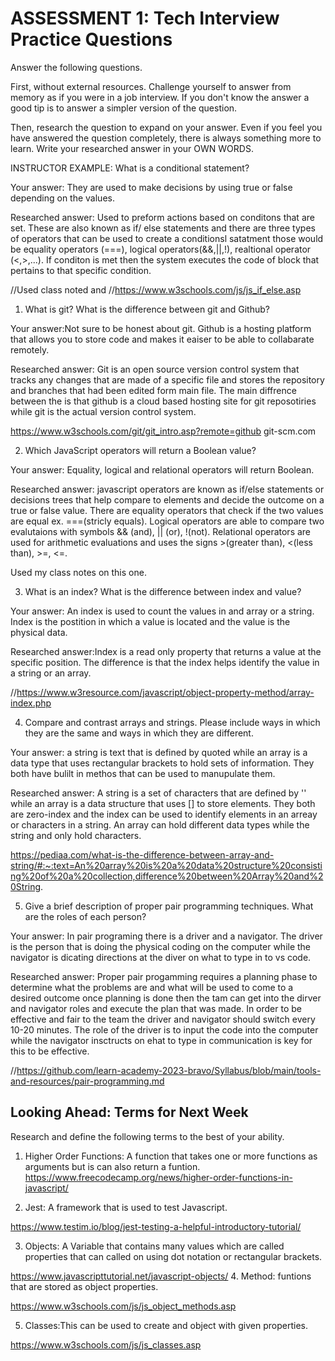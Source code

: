 # ASSESSMENT 1: Tech Interview Practice Questions

Answer the following questions.

First, without external resources. Challenge yourself to answer from memory as if you were in a job interview. If you don't know the answer a good tip is to answer a simpler version of the question.

Then, research the question to expand on your answer. Even if you feel you have answered the question completely, there is always something more to learn. Write your researched answer in your OWN WORDS.

INSTRUCTOR EXAMPLE: What is a conditional statement?

Your answer: They are used to make decisions by using true or false depending on the values. 

Researched answer: Used to preform actions based on conditons that are set. These are also known as if/ else statements and there are three types of operators that can be used to create a conditionsl satatment those would be  equality operators (===), logical operators(&&,||,!), realtional operator (<,>,...). If conditon is met then the system executes the code of block that pertains to that specific condition. 

//Used class noted and 
//https://www.w3schools.com/js/js_if_else.asp

1. What is git? What is the difference between git and Github?

Your answer:Not sure to be honest about git. Github is a hosting platform that allows you to store code and makes it eaiser to be able to collabarate remotely. 

Researched answer: Git is an open source version control system that tracks any changes that are made of a specific file and stores the repository and branches that had been edited form main file. The main diffrence between the is that github is a cloud based hosting site for git reposotiries while git is the actual version control system.

https://www.w3schools.com/git/git_intro.asp?remote=github
git-scm.com

2. Which JavaScript operators will return a Boolean value?

Your answer: Equality, logical and relational operators will return Boolean.

Researched answer: javascript operators are known as if/else statements or decisions trees that help compare to elements and decide the outcome on a true or false value.  There are equality operators that check if the two values are equal ex. ===(stricly equals). Logical operators are able to compare two evalutaions with symbols && (and), || (or), !(not). Relational operators are used for arithmetic evaluations and uses the signs >(greater than), <(less than), >=, <=. 

Used my class notes on this one. 

3. What is an index? What is the difference between index and value?

Your answer: An index is used to count the values in and array or a string. Index is the postition in which a value is located and the value is the physical data.

Researched answer:Index is a read only property that returns a value at the specific position. The difference is that the index helps identify the value in a string or an array.


//https://www.w3resource.com/javascript/object-property-method/array-index.php

4. Compare and contrast arrays and strings. Please include ways in which they are the same and ways in which they are different.

Your answer: a string is text that is defined by quoted while an array is a data type that uses rectangular brackets to hold sets of information. They both have bulilt in methos that can be used to manupulate them.

Researched answer: A string is a set of characters that are defined by '' while an array is a data structure that uses [] to store elements. They both are zero-index and the index can be used to identify elements in an arreay or characters in a string. An array can hold different data types while the string and only hold characters.

https://pediaa.com/what-is-the-difference-between-array-and-string/#:~:text=An%20array%20is%20a%20data%20structure%20consisting%20of%20a%20collection,difference%20between%20Array%20and%20String.

5. Give a brief description of proper pair programming techniques. What are the roles of each person?

Your answer: In pair programing there is a driver and a navigator. The driver is the person that is doing the physical coding on the computer while the navigator is dicating directions at the diver on what to type in to vs code. 

Researched answer: Proper pair progamming requires a planning phase to determine what the problems are and what will be used to come to a desired outcome once planning is done then the tam can get into the dirver and navigator roles and execute the plan that was made. In order to be effective and fair to the team the driver and navigator should switch every 10-20 minutes. The role of the driver is to input the code into the computer while the navigator insctructs on ehat to type in communication is key for this to be effective. 


//https://github.com/learn-academy-2023-bravo/Syllabus/blob/main/tools-and-resources/pair-programming.md
## Looking Ahead: Terms for Next Week

Research and define the following terms to the best of your ability.

1. Higher Order Functions: A function that takes one or more functions as arguments but is can also return a funtion. 
https://www.freecodecamp.org/news/higher-order-functions-in-javascript/


2. Jest: A framework that is used to test Javascript. 

https://www.testim.io/blog/jest-testing-a-helpful-introductory-tutorial/

3. Objects: A Variable that contains many values which are called properties that can called on using dot notation or rectangular brackets.

https://www.javascripttutorial.net/javascript-objects/
4. Method: funtions that are stored as object properties.

https://www.w3schools.com/js/js_object_methods.asp

5. Classes:This can be used to create and object with given properties.


https://www.w3schools.com/js/js_classes.asp